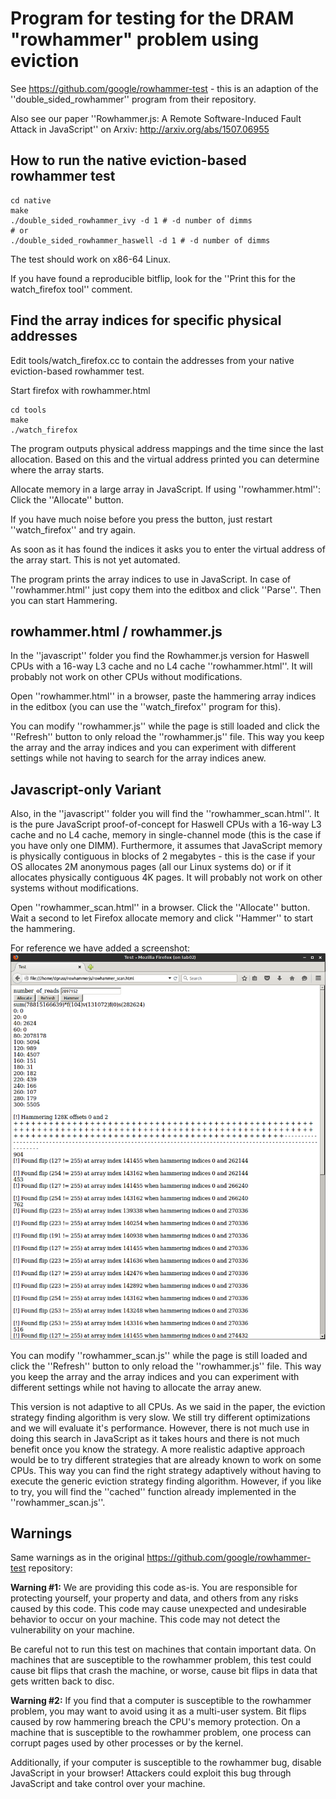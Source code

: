 # Program for testing for the DRAM "rowhammer" problem using eviction

See https://github.com/google/rowhammer-test - this is an adaption of the
''double_sided_rowhammer'' program from their repository.

Also see our paper ''Rowhammer.js: A Remote Software-Induced Fault Attack in JavaScript''
on Arxiv: http://arxiv.org/abs/1507.06955

## How to run the native eviction-based rowhammer test

```
cd native
make
./double_sided_rowhammer_ivy -d 1 # -d number of dimms
# or
./double_sided_rowhammer_haswell -d 1 # -d number of dimms
```

The test should work on x86-64 Linux.

If you have found a reproducible bitflip, look for the ''Print this for the
watch_firefox tool'' comment.

## Find the array indices for specific physical addresses

Edit tools/watch_firefox.cc to contain the addresses from your native
eviction-based rowhammer test.

Start firefox with rowhammer.html

```
cd tools
make
./watch_firefox
```

The program outputs physical address mappings and the time since
the last allocation. Based on this and the virtual address printed you
can determine where the array starts.

Allocate memory in a large array in JavaScript.
If using ''rowhammer.html'': Click the ''Allocate'' button.

If you have much noise before you press the button, just restart
''watch_firefox'' and try again.

As soon as it has found the indices it asks you to enter the virtual address
of the array start. This is not yet automated.

The program prints the array indices to use in JavaScript.
In case of ''rowhammer.html'' just copy them into the editbox and click ''Parse''.
Then you can start Hammering.

## rowhammer.html / rowhammer.js
In the ''javascript'' folder you find the Rowhammer.js version
for Haswell CPUs with a 16-way L3 cache and no L4 cache ''rowhammer.html''. It will probably not
work on other CPUs without modifications.

Open ''rowhammer.html'' in a browser, paste the hammering array indices in the
editbox (you can use the ''watch_firefox'' program for this).

You can modify ''rowhammer.js'' while the page is still loaded and click the
''Refresh'' button to only reload the ''rowhammer.js'' file. This way you keep
the array and the array indices and you can experiment with different settings
while not having to search for the array indices anew.

## Javascript-only Variant
Also, in the ''javascript'' folder you will find the ''rowhammer_scan.html''.
It is the pure JavaScript proof-of-concept for Haswell CPUs with a 16-way L3 cache and no L4 cache, memory in single-channel mode (this is the case if you have only one DIMM). Furthermore, it assumes that JavaScript memory is physically contiguous in blocks of 2 megabytes - this is the case if your OS allocates 2M anonymous pages (all our Linux systems do) or if it allocates physically contiguous 4K pages. It will probably not work on other systems without modifications.

Open ''rowhammer_scan.html'' in a browser. Click the ''Allocate'' button. Wait a second to let Firefox allocate memory and click ''Hammer'' to start the hammering.

For reference we have added a screenshot:
![Screenshot of rowhammer_scan.html](/javascript/screenshot.png)

You can modify ''rowhammer_scan.js'' while the page is still loaded and click the
''Refresh'' button to only reload the ''rowhammer.js'' file. This way you keep
the array and the array indices and you can experiment with different settings
while not having to allocate the array anew.

This version is not adaptive to all CPUs. As we said in the paper, the eviction strategy finding algorithm is very slow. We still try different optimizations and we will evaluate it's performance.
However, there is not much use in doing this search in JavaScript as it takes hours and there is not much benefit once you know the strategy. A more realistic adaptive approach would be to try different strategies that are already known to work on some CPUs. This way you can find the right strategy adaptively without having to execute the generic eviction strategy finding algorithm.
However, if you like to try, you will find the ''cached'' function already implemented in the ''rowhammer_scan.js''.

## Warnings

Same warnings as in the original https://github.com/google/rowhammer-test repository:

**Warning #1:** We are providing this code as-is.  You are responsible
for protecting yourself, your property and data, and others from any
risks caused by this code.  This code may cause unexpected and
undesirable behavior to occur on your machine.  This code may not
detect the vulnerability on your machine.

Be careful not to run this test on machines that contain important
data.  On machines that are susceptible to the rowhammer problem, this
test could cause bit flips that crash the machine, or worse, cause bit
flips in data that gets written back to disc.

**Warning #2:** If you find that a computer is susceptible to the
rowhammer problem, you may want to avoid using it as a multi-user
system.  Bit flips caused by row hammering breach the CPU's memory
protection.  On a machine that is susceptible to the rowhammer
problem, one process can corrupt pages used by other processes or by
the kernel.

Additionally, if your computer is susceptible to the rowhammer bug,
disable JavaScript in your browser! Attackers could exploit this bug
through JavaScript and take control over your machine.

